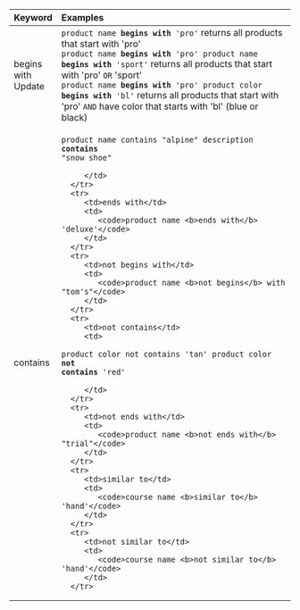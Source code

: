 <table>
   <colgroup>
      <col style="width:15%" />
      <col style="width:85%" />
   </colgroup>
   <thead class="thead" style="text-align:left;">
      <tr>
         <th>Keyword</th>
         <th>Examples</th>
      </tr>
   </thead>
   <tbody class="tbody">
      <tr>
         <td>begins with <span class="label label-beta">Update</span></td>
         <td>
            <code>product name <b>begins with</b> 'pro'</code> returns all products that start with 'pro'<br/>
            <code>product name <b>begins with</b> 'pro' product name <b>begins with</b> 'sport'</code> returns all products that start with 'pro' <code>OR</code> 'sport'<br/>
            <code>product name <b>begins with</b> 'pro' product color <b>begins with</b> 'bl'</code> returns all products that start with 'pro' <code>AND</code> have color that starts with 'bl' (blue or black)
         </td>
      </tr>
      <tr>
         <td>contains</td>
         <td>

<code>product name contains "alpine" description <b>contains</b> "snow shoe"</code>

         </td>
      </tr>
      <tr>
         <td>ends with</td>
         <td>
            <code>product name <b>ends with</b> 'deluxe'</code>
         </td>
      </tr>
      <tr>
         <td>not begins with</td>
         <td>
            <code>product name <b>not begins</b> with "tom's"</code>
         </td>
      </tr>
      <tr>
         <td>not contains</td>
         <td>

<code>product color not contains 'tan' product color <b>not contains</b> 'red'</code>

         </td>
      </tr>
      <tr>
         <td>not ends with</td>
         <td>
            <code>product name <b>not ends with</b> "trial"</code>
         </td>
      </tr>
      <tr>
         <td>similar to</td>
         <td>
            <code>course name <b>similar to</b> 'hand'</code>
         </td>
      </tr>
      <tr>
         <td>not similar to</td>
         <td>
            <code>course name <b>not similar to</b> 'hand'</code>
         </td>
      </tr>
   </tbody>
</table>

